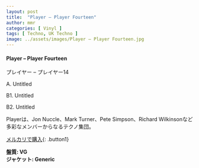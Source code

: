 ```yaml
---
layout: post
title:  "Player – Player Fourteen"
author: mmr
categories: [ Vinyl ]
tags: [ Techno, UK Techno ]
image: ../assets/images/Player – Player Fourteen.jpg
---
```


#### Player – Player Fourteen

プレイヤー – プレイヤー14

A. Untitled

B1. Untitled

B2. Untitled

Playerは、Jon Nuccle、Mark Turner、Pete Simpson、Richard Wilkinsonなど多彩なメンバーからなるテクノ集団。

[メルカリで購入](https://jp.mercari.com/item/m79339293855){: .button1}

<div class="mt-4 mb-4 d-flex align-items-center">
<strong class="mr-1">盤質: VG</strong>
</div>
<div class="mt-4 mb-4 d-flex align-items-center">
<strong class="mr-1">ジャケット: Generic</strong>
</div>
